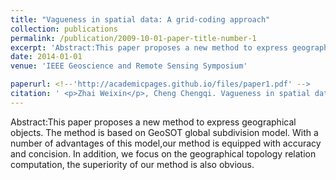 ```yaml
---
title: "Vagueness in spatial data: A grid-coding approach"
collection: publications
permalink: /publication/2009-10-01-paper-title-number-1
excerpt: 'Abstract:This paper proposes a new method to express geographical objects. The method is based on GeoSOT global subdivision model. With a number of advantages of this model,our method is equipped with accuracy and concision. In addition, we focus on the geographical topology relation computation, the superiority of our method is also obvious.'
date: 2014-01-01
venue: 'IEEE Geoscience and Remote Sensing Symposium'

paperurl: <!--'http://academicpages.github.io/files/paper1.pdf' -->
citation: ' <p>Zhai Weixin</p>, Cheng Chengqi. Vagueness in spatial data: A grid-coding approach[C]. proceedings of the 2014 <i>IEEE Geoscience and Remote Sensing Symposium</i>, 2014. IEEE.'
---
```


<!--This paper is about the number 1. The number 2 is left for future work.-->
Abstract:This paper proposes a new method to express geographical objects. The method is based on GeoSOT global subdivision model. With a number of advantages of this model,our method is equipped with accuracy and concision. In addition, we focus on the geographical topology relation computation, the superiority of our method is also obvious.
<!--[Download paper here](http://academicpages.github.io/files/paper1.pdf)-->

<!--Recommended citation: Zhai W, Cheng C. Vagueness in spatial data: A grid-coding approach[C]. proceedings of the 2014 IEEE Geoscience and Remote Sensing Symposium, 2014. IEEE.-->
